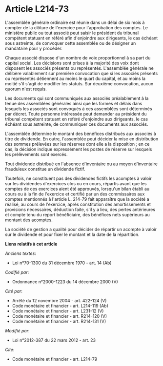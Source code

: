 # Article L214-73

L'assemblée  générale ordinaire est réunie dans un délai de six mois à compter de la  clôture de l'exercice pour
l'approbation des comptes. Le ministère  public ou tout associé peut saisir le président du tribunal compétent  statuant en
référé afin d'enjoindre aux dirigeants, le cas échéant sous  astreinte, de convoquer cette assemblée ou de désigner un
mandataire  pour y procéder.

Chaque associé dispose d'un nombre de voix proportionnel à sa part du capital social. Les décisions sont prises à la majorité
des voix dont disposent les associés présents ou représentés. L'assemblée générale ne délibère valablement sur première
convocation que si les associés présents ou représentés détiennent au moins le quart du capital, et au moins la moitié s'il
s'agit de modifier les statuts. Sur deuxième convocation, aucun quorum n'est requis.

Les documents qui sont communiqués aux associés préalablement à la tenue des assemblées générales ainsi que les formes et
délais dans lesquels les associés sont convoqués à ces assemblées sont déterminés par décret. Toute  personne intéressée peut
demander au président du tribunal compétent  statuant en référé d'enjoindre aux dirigeants, le cas échéant sous  astreinte,
de communiquer ces documents aux associés.

L'assemblée détermine le montant des bénéfices distribués aux associés à titre de dividende. En outre, l'assemblée peut
décider la mise en distribution des sommes prélevées sur les réserves dont elle a la disposition ; en ce cas, la décision
indique expressément les postes de réserve sur lesquels les prélèvements sont exercés.

Tout dividende distribué en l'absence d'inventaire ou au moyen d'inventaire frauduleux constitue un dividende fictif.

Toutefois, ne constituent pas des dividendes fictifs les acomptes à valoir sur les dividendes d'exercices clos ou en cours,
répartis avant que les comptes de ces exercices aient été approuvés, lorsqu'un bilan établi au cours ou à la fin de
l'exercice et certifié par un des commissaires aux comptes mentionnés à l'article L. 214-79 fait apparaître que la société a
réalisé, au cours de l'exercice, après constitution des amortissements et provisions nécessaires, déduction faite, s'il y a
lieu, des pertes antérieures et compte tenu du report bénéficiaire, des bénéfices nets supérieurs au montant des acomptes.

La société de gestion a qualité pour décider de répartir un acompte à valoir sur le dividende et pour fixer le montant et la
date de la répartition.

**Liens relatifs à cet article**

_Anciens textes_:

  - Loi n°70-1300 du 31 décembre 1970 - art. 14 (Ab)

_Codifié par_:

  - Ordonnance n°2000-1223 du 14 décembre 2000 (V)

_Cité par_:

  - Arrêté du 12 novembre 2004 - art. 422-124 (V)
  - Code monétaire et financier - art. L214-119 (Ab)
  - Code monétaire et financier - art. L231-12 (V)
  - Code monétaire et financier - art. R214-120 (V)
  - Code monétaire et financier - art. R214-131 (V)

_Modifié par_:

  - Loi n°2012-387 du 22 mars 2012 - art. 23

_Cite_:

  - Code monétaire et financier - art. L214-79
